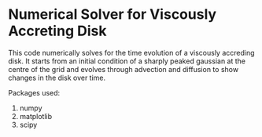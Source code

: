 # Numerical Solver for Viscously Accreting Disk

This code numerically solves for the time evolution of a viscously accreding disk. It starts from an initial condition of a sharply peaked gaussian at the centre of the grid and evolves through advection and diffusion to show changes in the disk over time. 

Packages used:
1. numpy
2. matplotlib
3. scipy
